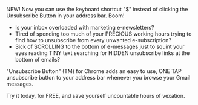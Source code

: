 NEW! Now you can use the keyboard shortcut "$" instead of clicking the Unsubscribe Button in your address bar.  Boom!

* Is your inbox overloaded with marketing e-newsletters?
* Tired of spending too much of your PRECIOUS working hours trying to find how to unsubscribe from every unwanted e-subscription?
* Sick of SCROLLING to the bottom of e-messages just to squint your eyes reading TINY text searching for HIDDEN unsubscribe links at the bottom of emails?

"Unsubscribe Button" (TM) for Chrome adds an easy to use, ONE TAP unsubscribe button to your address bar whenever you browse your Gmail messages.

Try it today, for FREE, and save yourself uncountable hours of vexation.
